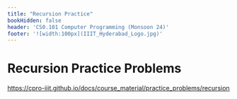 ```yaml
---
title: "Recursion Practice"
bookHidden: false
header: 'CS0.101 Computer Programming (Monsoon 24)'
footer: '![width:100px](IIIT_Hyderabad_Logo.jpg)'
---
```


# Recursion Practice Problems

https://cpro-iiit.github.io/docs/course_material/practice_problems/recursion
